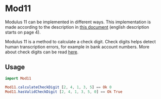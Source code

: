 # Mod11

Modulus 11 can be implemented in different ways. This implementation is made according to the description in [this document](https://www.bankgirot.se/globalassets/dokument/anvandarmanualer/11-modul.pdf) (english description starts on page 4).

Modulus 11 is a method to calculate a check digit. Check digits helps detect human transcription errors, for example in bank account numbers. More about check digits can be read [here](https://en.wikipedia.org/wiki/Check_digit).


## Usage
```elm
import Mod11

Mod11.calculateCheckDigit [2, 4, 1, 3, 5] == Ok 0
Mod11.hasValidCheckDigit [2, 4, 1, 3, 5, 0] == Ok True
```
